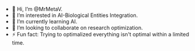 - 👋 Hi, I’m @MrMetaV.
- 👀 I’m interested in AI-Biological Entities Integration.
- 🌱 I’m currently learning AI.
- 💞️ I’m looking to collaborate on research optimization.
- ⚡ Fun fact: Trying to optimalized everything isn't optimal within a limited time.

<!---
MrMetaV/MrMetaV is a ✨ special ✨ repository because its `README.md` (this file) appears on your GitHub profile.
You can click the Preview link to take a look at your changes.
--->
